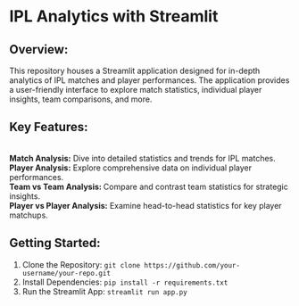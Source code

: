 <b><h1>IPL Analytics with Streamlit</h1></b>
<b><h2>Overview:</h2></b>
This repository houses a Streamlit application designed for in-depth analytics of IPL matches and player performances. The application provides a user-friendly interface to explore match statistics, individual player insights, team comparisons, and more.<br>

<b><h2>Key Features:</h2></b><Br>
<b>Match Analysis:</b> Dive into detailed statistics and trends for IPL matches.<br>
<b>Player Analysis:</b> Explore comprehensive data on individual player performances.<br>
<b>Team vs Team Analysis: </b> Compare and contrast team statistics for strategic insights.<br>
<b>Player vs Player Analysis:</b> Examine head-to-head statistics for key player matchups.<br>

<B><h2>Getting Started:</h2></b>
1. Clone the Repository: `git clone https://github.com/your-username/your-repo.git`
2. Install Dependencies: `pip install -r requirements.txt`
3. Run the Streamlit App: `streamlit run app.py`
